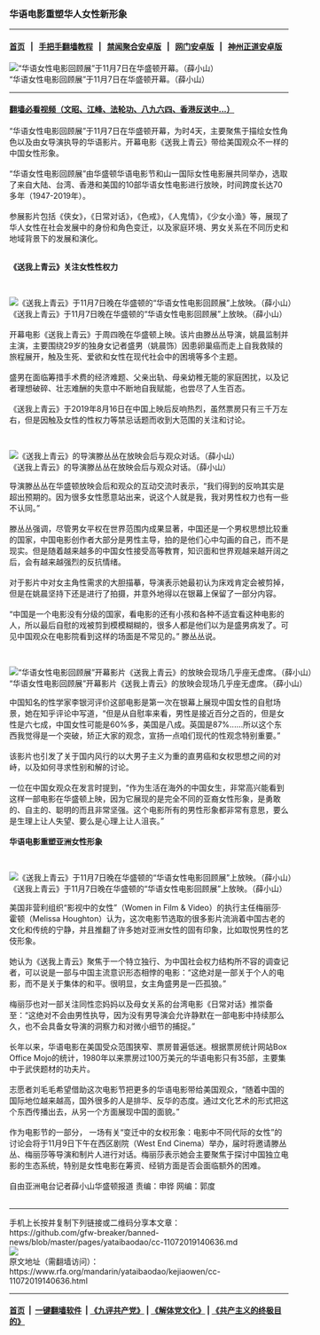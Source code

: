 ### 华语电影重塑华人女性新形象
------------------------

#### [首页](https://github.com/gfw-breaker/banned-news/blob/master/README.md) &nbsp;&nbsp;|&nbsp;&nbsp; [手把手翻墙教程](https://github.com/gfw-breaker/guides/wiki) &nbsp;&nbsp;|&nbsp;&nbsp; [禁闻聚合安卓版](https://github.com/gfw-breaker/bn-android) &nbsp;&nbsp;|&nbsp;&nbsp; [网门安卓版](https://github.com/oGate2/oGate) &nbsp;&nbsp;|&nbsp;&nbsp; [神州正道安卓版](https://github.com/SzzdOgate/update) 



<div id="headerimg">
 <img alt="“华语女性电影回顾展”于11月7日在华盛顿开幕。（薛小山）" src="https://www.rfa.org/mandarin/yataibaodao/kejiaowen/cc-11072019140636.html/6d7762a5.JPG/@@images/3a3fdc38-bdab-450d-8566-28aa61a4572a.jpeg" title="“华语女性电影回顾展”于11月7日在华盛顿开幕。（薛小山）"/>
 <div id="headerimgcontents">
  <div id="headerimgcaption">
   <span>
    “华语女性电影回顾展”于11月7日在华盛顿开幕。（薛小山）
   </span>
   <!-- zoomattribute -->
  </div>
  <!-- headerimgcaption -->
 </div>
 <!-- headerimagecontents -->
</div>

<hr/>


#### [翻墙必看视频（文昭、江峰、法轮功、八九六四、香港反送中...）](https://github.com/gfw-breaker/banned-news/blob/master/pages/links.md)

<div id="storytext">
 <div>
  <div class="slot_header">
  </div>
 </div>
 <p>
  “华语女性电影回顾展”于11月7日在华盛顿开幕，为时4天，主要聚焦于描绘女性角色以及由女导演执导的华语影片。开幕电影《送我上青云》带给美国观众不一样的中国女性形象。
  <br/>
  <br/>
  “华语女性电影回顾展”由华盛顿华语电影节和山一国际女性电影展共同举办，选取了来自大陆、台湾、香港和美国的10部华语女性电影进行放映，时间跨度长达70多年（1947-2019年）。
  <br/>
  <br/>
  参展影片包括《侠女》，《日常对话》，《色戒》，《人鬼情》，《少女小渔》等，展现了华人女性在社会发展中的身份和角色变迁，以及家庭环境、男女关系在不同历史和地域背景下的发展和演化。
  <br/>
  <br/>
 </p>
 <p>
 </p>
 <p>
  <b>
   《送我上青云》关注女性性权力
  </b>
 </p>
 <p>
  <b>
  </b>
  <br/>
  <div class="image-inline captioned" style="width:1632px;">
   <div style="width:1632px;">
    <img alt=" 《送我上青云》于11月7日晚在华盛顿的“华语女性电影回顾展”上放映。（薛小山）" src="https://www.rfa.org/mandarin/yataibaodao/kejiaowen/cc-11072019140636.html/film.JPG" title=" 《送我上青云》于11月7日晚在华盛顿的“华语女性电影回顾展”上放映。（薛小山）"/>
   </div>
   <div class="image-caption">
    <span style="width:1632px;">
     《送我上青云》于11月7日晚在华盛顿的“华语女性电影回顾展”上放映。（薛小山）
    </span>
    <span class="copyright">
    </span>
   </div>
  </div>
  <br/>
  开幕电影《送我上青云》于周四晚在华盛顿上映。该片由滕丛丛导演，姚晨监制并主演，主要围绕29岁的独身女记者盛男（姚晨饰）因患卵巢癌而走上自我救赎的旅程展开，触及生死、爱欲和女性在现代社会中的困境等多个主题。
  <br/>
  <br/>
  盛男在面临筹措手术费的经济难题、父亲出轨、母亲幼稚无能的家庭困扰，以及记者理想破碎、壮志难酬的失意中不断地自我赋能，也尝尽了人生百态。
  <br/>
  <br/>
  《送我上青云》于2019年8月16日在中国上映后反响热烈，虽然票房只有三千万左右，但是因触及女性的性权力等禁忌话题而收到大范围的关注和讨论。
 </p>
 <p>
  <br/>
  <div class="image-inline captioned" style="width:1632px;">
   <div style="width:1632px;">
    <img alt="《送我上青云》的导演滕丛丛在放映会后与观众对话。（薛小山）" src="https://www.rfa.org/mandarin/yataibaodao/kejiaowen/cc-11072019140636.html/5bfc6f145bf98bdd.JPG" title="《送我上青云》的导演滕丛丛在放映会后与观众对话。（薛小山）"/>
   </div>
   <div class="image-caption">
    <span style="width:1632px;">
     《送我上青云》的导演滕丛丛在放映会后与观众对话。（薛小山）
    </span>
    <span class="copyright">
    </span>
   </div>
  </div>
 </p>
 <p>
  导演滕丛丛在华盛顿放映会后和观众的互动交流时表示，“我们得到的反响其实是超出预期的。因为很多女性愿意站出来，说这个人就是我，我对男性权力也有一些不认同。”
  <br/>
  <br/>
  滕丛丛强调，尽管男女平权在世界范围内成果显著，中国还是一个男权思想比较重的国家，中国电影创作者大部分是男性主导，拍的是他们心中勾画的自己，而不是现实。但是随着越来越多的中国女性接受高等教育，知识面和世界观越来越开阔之后，会有越来越强烈的反抗情绪。
  <br/>
  <br/>
  对于影片中对女主角性需求的大胆描摹，导演表示她最初认为床戏肯定会被剪掉，但是在姚晨坚持下还是进行了拍摄，并意外地得以在银幕上保留了一部分内容。
  <br/>
  <br/>
  “中国是一个电影没有分级的国家，看电影的还有小孩和各种不适宜看这种电影的人，所以最后自慰的戏被剪到模模糊糊的，很多人都是他们以为是盛男病发了。可见中国观众在电影院看到这样的场面是不常见的。” 滕丛丛说。
 </p>
 <p>
  <br/>
  <div class="image-inline captioned" style="width:1632px;">
   <div style="width:1632px;">
    <img alt=" “华语女性电影回顾展”开幕影片《送我上青云》的放映会现场几乎座无虚席。（薛小山）" src="https://www.rfa.org/mandarin/yataibaodao/kejiaowen/cc-11072019140636.html/89c24f17.JPG" title=" “华语女性电影回顾展”开幕影片《送我上青云》的放映会现场几乎座无虚席。（薛小山）"/>
   </div>
   <div class="image-caption">
    <span style="width:1632px;">
     “华语女性电影回顾展”开幕影片《送我上青云》的放映会现场几乎座无虚席。（薛小山）
    </span>
    <span class="copyright">
    </span>
   </div>
  </div>
 </p>
 <p>
  中国知名的性学家李银河评价这部电影是第一次在银幕上展现中国女性的自慰场景，她在知乎评论中写道，“但是从自慰率来看，男性是接近百分之百的，但是女性是六七成，中国女性可能是60%多，美国是八成。英国是87%......所以这个东西我觉得是一个突破，矫正大家的观念，宣扬一点咱们现代的性观念特别重要。”
  <br/>
  <br/>
  该影片也引发了关于国内风行的以大男子主义为重的直男癌和女权思想之间的对峙，以及如何寻求性别和解的讨论。
  <br/>
  <br/>
  一位在中国女观众在发言时提到，“作为生活在海外的中国女生，非常高兴能看到这样一部电影在华盛顿上映，因为它展现的是完全不同的亚裔女性形象，是勇敢的、自主的、聪明的而且非常坚强。这个电影所有的男性形象都非常有意思，要么是生理上让人失望、要么是心理上让人沮丧。”
  <br/>
  <br/>
  <b>
   华语电影重塑亚洲女性形象
  </b>
 </p>
 <p>
  <b>
  </b>
  <br/>
  <div class="image-inline captioned" style="width:1620px;">
   <div style="width:1620px;">
    <img alt=" 《送我上青云》于11月7日晚在华盛顿的“华语女性电影回顾展”上放映。（薛小山）" src="https://www.rfa.org/mandarin/yataibaodao/kejiaowen/cc-11072019140636.html/film2.JPG" title=" 《送我上青云》于11月7日晚在华盛顿的“华语女性电影回顾展”上放映。（薛小山）"/>
   </div>
   <div class="image-caption">
    <span style="width:1620px;">
     《送我上青云》于11月7日晚在华盛顿的“华语女性电影回顾展”上放映。（薛小山）
    </span>
    <span class="copyright">
    </span>
   </div>
  </div>
 </p>
 <p>
  美国非营利组织“影视中的女性”（Women in Film &amp; Video）的执行主任梅丽莎·霍顿（Melissa Houghton）认为，这次电影节选取的很多影片流淌着中国古老的文化和传统的宁静，并且推翻了许多她对亚洲女性的固有印象，比如取悦男性的艺伎形象。
  <br/>
  <br/>
  她认为《送我上青云》聚焦于一个特立独行、为中国社会权力结构所不容的调查记者，可以说是一部与中国主流意识形态相悖的电影：“这绝对是一部关于个人的电影，而不是关于集体的和平。很明显，女主角盛男是一匹孤狼。”
  <br/>
  <br/>
  梅丽莎也对一部关注同性恋妈妈以及母女关系的台湾电影《日常对话》推崇备至：“这绝对不会由男性执导，因为没有男导演会允许静默在一部电影中持续那么久，也不会具备女导演的洞察力和对微小细节的捕捉。”
  <br/>
  <br/>
  长年以来，华语电影在美国受众范围狭窄、票房普遍低迷。根据票房统计网站Box Office Mojo的统计，1980年以来票房过100万美元的华语电影只有35部，主要集中于武侠题材的功夫片。
  <br/>
  <br/>
  志愿者刘毛毛希望借助这次电影节把更多的华语电影带给美国观众，“随着中国的国际地位越来越高，国外很多的人是排华、反华的态度。通过文化艺术的形式把这个东西传播出去，从另一个方面展现中国的面貌。”
  <br/>
  <br/>
  作为电影节的一部分， 一场有关“变迁中的女权形象：电影中不同代际的女性”的讨论会将于11月9日下午在西区剧院（West End Cinema）举办，届时将邀请滕丛丛、梅丽莎等导演和制片人进行对话。梅丽莎表示她会主要聚焦于探讨中国独立电影的生态系统，特别是女性电影在筹资、经销方面是否会面临额外的困难。
  <br/>
  <br/>
  自由亚洲电台记者薛小山华盛顿报道 责编：申铧 网编：郭度
  <br/>
  <br/>
 </p>
</div>

<hr/>
手机上长按并复制下列链接或二维码分享本文章：<br/>
https://github.com/gfw-breaker/banned-news/blob/master/pages/yataibaodao/cc-11072019140636.md <br/>
<a href='https://github.com/gfw-breaker/banned-news/blob/master/pages/yataibaodao/cc-11072019140636.md'><img src='https://github.com/gfw-breaker/banned-news/blob/master/pages/yataibaodao/cc-11072019140636.md.png'/></a> <br/>
原文地址（需翻墙访问）：https://www.rfa.org/mandarin/yataibaodao/kejiaowen/cc-11072019140636.html


------------------------
#### [首页](https://github.com/gfw-breaker/banned-news/blob/master/README.md) &nbsp;|&nbsp; [一键翻墙软件](https://github.com/gfw-breaker/nogfw/blob/master/README.md) &nbsp;| [《九评共产党》](https://github.com/gfw-breaker/9ping.md/blob/master/README.md#九评之一评共产党是什么) | [《解体党文化》](https://github.com/gfw-breaker/jtdwh.md/blob/master/README.md) | [《共产主义的终极目的》](https://github.com/gfw-breaker/gczydzjmd.md/blob/master/README.md)


<img src='http://gfw-breaker.win/banned-news/pages/yataibaodao/cc-11072019140636.md' width='0px' height='0px'/>